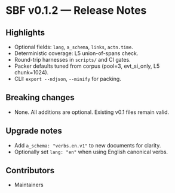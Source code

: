 # SBF v0.1.2 — Release Notes

## Highlights
- Optional fields: `lang`, `a_schema`, `links`, `actn.time`.
- Deterministic coverage: L5 union-of-spans check.
- Round-trip harnesses in `scripts/` and CI gates.
- Packer defaults tuned from corpus (pool=3, evt_si_only, L5 chunk=1024).
- CLI: `export --ndjson`, `--minify` for packing.

## Breaking changes
- None. All additions are optional. Existing v0.1 files remain valid.

## Upgrade notes
- Add `a_schema: "verbs.en.v1"` to new documents for clarity.
- Optionally set `lang: "en"` when using English canonical verbs.

## Contributors
- Maintainers
